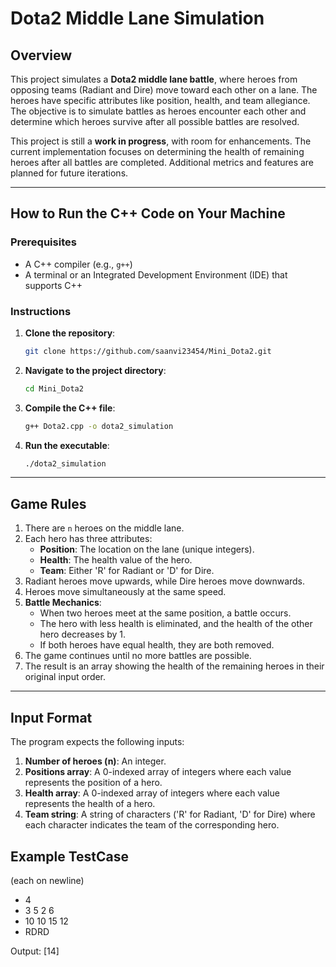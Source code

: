 # Dota2 Middle Lane Simulation

## Overview
This project simulates a **Dota2 middle lane battle**, where heroes from opposing teams (Radiant and Dire) move toward each other on a lane. The heroes have specific attributes like position, health, and team allegiance. The objective is to simulate battles as heroes encounter each other and determine which heroes survive after all possible battles are resolved.

This project is still a **work in progress**, with room for enhancements. The current implementation focuses on determining the health of remaining heroes after all battles are completed. Additional metrics and features are planned for future iterations.

---

## How to Run the C++ Code on Your Machine

### Prerequisites
- A C++ compiler (e.g., `g++`)
- A terminal or an Integrated Development Environment (IDE) that supports C++

### Instructions
1. **Clone the repository**:
    ```bash
    git clone https://github.com/saanvi23454/Mini_Dota2.git
    ```
2. **Navigate to the project directory**:
    ```bash
    cd Mini_Dota2
    ```
3. **Compile the C++ file**:
    ```bash
    g++ Dota2.cpp -o dota2_simulation
    ```
4. **Run the executable**:
    ```bash
    ./dota2_simulation
    ```
---

## Game Rules
1. There are `n` heroes on the middle lane.
2. Each hero has three attributes:
    - **Position**: The location on the lane (unique integers).
    - **Health**: The health value of the hero.
    - **Team**: Either 'R' for Radiant or 'D' for Dire.
3. Radiant heroes move upwards, while Dire heroes move downwards.
4. Heroes move simultaneously at the same speed.
5. **Battle Mechanics**:
    - When two heroes meet at the same position, a battle occurs.
    - The hero with less health is eliminated, and the health of the other hero decreases by 1.
    - If both heroes have equal health, they are both removed.
6. The game continues until no more battles are possible.
7. The result is an array showing the health of the remaining heroes in their original input order.

---

## Input Format
The program expects the following inputs:

1. **Number of heroes (n)**: An integer.
2. **Positions array**: A 0-indexed array of integers where each value represents the position of a hero.
3. **Health array**: A 0-indexed array of integers where each value represents the health of a hero.
4. **Team string**: A string of characters ('R' for Radiant, 'D' for Dire) where each character indicates the team of the corresponding hero.

## Example TestCase
(each on newline)

- 4
- 3 5 2 6
- 10 10 15 12
- RDRD

Output: [14]
